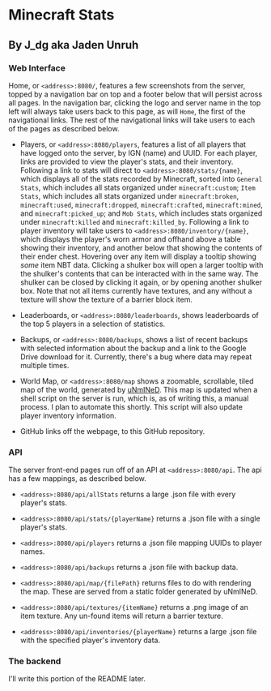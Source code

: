 # Minecraft Stats

## By J_dg aka Jaden Unruh

### Web Interface

Home, or `<address>:8080/`, features a few screenshots from the server, topped by a navigation bar on top and a footer below that will persist across all pages. In the navigation bar, clicking the logo and server name in the top left will always take users back to this page, as will `Home`, the first of the navigational links. The rest of the navigational links will take users to each of the pages as described below.

- Players, or `<address>:8080/players`, features a list of all players that have logged onto the server, by IGN (name) and UUID. For each player, links are provided to view the player's stats, and their inventory. Following a link to stats will direct to `<address>:8080/stats/{name}`, which displays all of the stats recorded by Minecraft, sorted into `General Stats`, which includes all stats organized under `minecraft:custom`; `Item Stats`, which includes all stats organized under `minecraft:broken`, `minecraft:used`, `minecraft:dropped`, `minecraft:crafted`, `minecraft:mined`, and `minecraft:picked_up`; and `Mob Stats`, which includes stats organized under `minecraft:killed` and `minecraft:killed_by`. Following a link to player inventory will take users to `<address>:8080/inventory/{name}`, which displays the player's worn armor and offhand above a table showing their inventory, and another below that showing the contents of their ender chest. Hovering over any item will display a tooltip showing *some* item NBT data. Clicking a shulker box will open a larger tooltip with the shulker's contents that can be interacted with in the same way. The shulker can be closed by clicking it again, or by opening another shulker box. Note that not all items currently have textures, and any without a texture will show the texture of a barrier block item.

- Leaderboards, or `<address>:8080/leaderboards`, shows leaderboards of the top 5 players in a selection of statistics.

- Backups, or `<address>:8080/backups`, shows a list of recent backups with selected information about the backup and a link to the Google Drive download for it. Currently, there's a bug where data may repeat multiple times.

- World Map, or `<address>:8080/map` shows a zoomable, scrollable, tiled map of the world, generated by [uNmINeD](https://unmined.net/). This map is updated when a shell script on the server is run, which is, as of writing this, a manual process. I plan to automate this shortly. This script will also update player inventory information.

- GitHub links off the webpage, to this GitHub repository.

### API

The server front-end pages run off of an API at `<address>:8080/api`. The api has a few mappings, as described below.

- `<address>:8080/api/allStats` returns a large .json file with every player's stats.

- `<address>:8080/api/stats/{playerName}` returns a .json file with a single player's stats.

- `<address>:8080/api/players` returns a .json file mapping UUIDs to player names.

- `<address>:8080/api/backups` returns a .json file with backup data.

- `<address>:8080/api/map/{filePath}` returns files to do with rendering the map. These are served from a static folder generated by uNmINeD.

- `<address>:8080/api/textures/{itemName}` returns a .png image of an item texture. Any un-found items will return a barrier texture.

- `<address>:8080/api/inventories/{playerName}` returns a large .json file with the specified player's inventory data.

### The backend

I'll write this portion of the README later.




